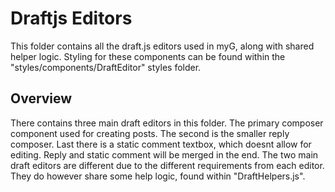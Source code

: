 # Draftjs Editors

This folder contains all the draft.js editors used in myG, along with shared helper logic. Styling for these components can be found within the "styles/components/DraftEditor" styles folder.

## Overview

There contains three main draft editors in this folder. The primary composer component used for creating posts. The second is the smaller reply composer. Last there is a static comment textbox, which doesnt allow for editing. Reply and static comment will be merged in the end.
The two main draft editors are different due to the different requirements from each editor. They do however share some help logic, found within "DraftHelpers.js".
